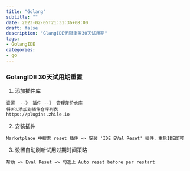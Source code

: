 ```yaml
---
title: "Golang"
subtitle: ""
date: 2023-02-05T21:31:36+08:00
draft: false
description: "GlangIDE无限重置30天试用期"
tags:
- GolangIDE
categories:
- go
---
```


<!--more-->

### GolangIDE 30天试用期重置

1. 添加插件库
```text
设置  --》 插件 --》 管理差价仓库
将URL添加到插件仓库列表
https://plugins.zhile.io
```

2. 安装插件
```text
Marketplace 中搜索 reset 插件 => 安装 'IDE EVal Reset' 插件，重启IDE即可
```

3. 设置自动刷新试用过期时间策略
```text
帮助 => Eval Reset => 勾选上 Auto reset before per restart
```
